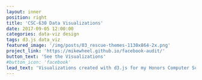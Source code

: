 ```yaml
---
layout: inner
position: right
title: 'CSC-630 Data Visualizations'
date: 2017-09-05 12:00:00
categories: data-viz design
tags: d3.js data_viz
featured_image: '/img/posts/03_rescue-themes-1130x864-2x.png'
project_link: 'https://mikewheel.github.io/facebook-audit/'
button_text: 'See the Visualizations'
#button_icon: 'facebook'
lead_text: 'Visualizations created with d3.js for my Honors Computer Science Seminar in Data Visualization'
---
```

